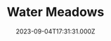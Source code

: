 ---
date: 2023-09-04T17:31:31.000Z
title: Water Meadows
latitude: 52.038561169492404
longitude: 0.7234260806208037
category: checkin
---